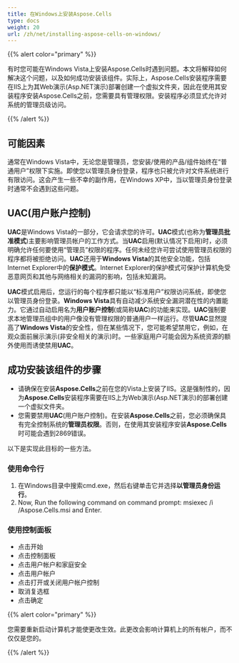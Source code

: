 ```yaml
---
title: 在Windows上安装Aspose.Cells
type: docs
weight: 20
url: /zh/net/installing-aspose-cells-on-windows/
---
```


{{% alert color="primary" %}} 

有时您可能在Windows Vista上安装Aspose.Cells时遇到问题。本文将解释如何解决这个问题，以及如何成功安装该组件。实际上，Aspose.Cells安装程序需要在IIS上为其Web演示(Asp.NET演示)部署创建一个虚拟文件夹，因此在使用其安装程序安装Aspose.Cells之前，您需要具有管理权限。安装程序必须显式允许对系统的管理员级访问。

{{% /alert %}} 
## **可能因素**
通常在Windows Vista中，无论您是管理员，您安装/使用的产品/组件始终在“普通用户”权限下实施。即使您以管理员身份登录，程序也只被允许对文件系统进行有限访问。这会产生一些不幸的副作用，在Windows XP中，当以管理员身份登录时通常不会遇到这些问题。
## **UAC(用户账户控制)**
**UAC**是Windows Vista的一部分，它会请求您的许可。**UAC**模式(也称为**管理员批准模式**)主要影响管理员帐户的工作方式。当**UAC**启用(默认情况下启用)时，必须明确允许任何要使用“管理员”权限的程序。任何未经您许可尝试使用管理员权限的程序都将被拒绝访问。**UAC**还用于**Windows Vista**的其他安全功能，包括Internet Explorer中的**保护模式**。Internet Explorer的保护模式可保护计算机免受恶意网页和其他与网络相关的漏洞的影响，包括未知漏洞。

**UAC**模式启用后，您运行的每个程序都只能以“标准用户”权限访问系统，即使您以管理员身份登录。**Windows Vista**具有自动减少系统安全漏洞潜在性的内置能力。它通过自动启用名为**用户账户控制**(或简称**UAC**)的功能来实现。**UAC**强制要求本地管理员组中的用户像没有管理权限的普通用户一样运行。尽管**UAC**显然提高了**Windows Vista**的安全性，但在某些情况下，您可能希望禁用它，例如，在观众面前展示演示(非安全相关的演示)时。一些家庭用户可能会因为系统资源的额外使用而诱使禁用**UAC**。
## **成功安装该组件的步骤**
- 请确保在安装**Aspose.Cells**之前在您的Vista上安装了IIS。这是强制性的，因为**Aspose.Cells**安装程序需要在IIS上为Web演示(Asp.NET演示)的部署创建一个虚拟文件夹。
- 您需要禁用**UAC**(用户账户控制)。在安装**Aspose.Cells**之前，您必须确保具有完全控制系统的**管理员权限**。否则，在使用其安装程序安装**Aspose.Cells**时可能会遇到2869错误。

以下是实现此目标的一些方法。
### **使用命令行**
1. 在Windows目录中搜索cmd.exe，然后右键单击它并选择**以管理员身份运行**。
2. Now, Run the following command on command prompt: msiexec /i <your path>/Aspose.Cells.msi and Enter.
### **使用控制面板**
- 点击开始
- 点击控制面板
- 点击用户帐户和家庭安全
- 点击用户帐户
- 点击打开或关闭用户帐户控制
- 取消复选框
- 点击确定

{{% alert color="primary" %}} 

您需要重新启动计算机才能使更改生效。此更改会影响计算机上的所有帐户，而不仅仅是您的。

{{% /alert %}}
